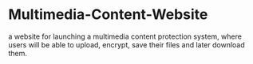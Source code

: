 # Multimedia-Content-Website
a website for launching a multimedia content protection system, where users will be able to upload, encrypt, save their files and later download them.
